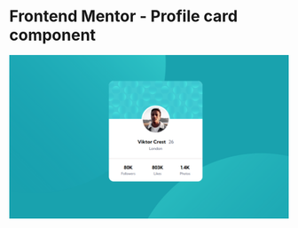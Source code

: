 # Frontend Mentor - Profile card component

![Design preview for the profile card component coding challenge](./images/profile_card.png)